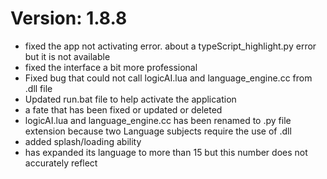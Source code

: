 # Version: 1.8.8

- fixed the app not activating error. about a typeScript_highlight.py error but it is not available
- fixed the interface a bit more professional
- Fixed bug that could not call logicAI.lua and language_engine.cc from .dll file
- Updated run.bat file to help activate the application
- a fate that has been fixed or updated or deleted
- logicAI.lua and language_engine.cc has been renamed to .py file extension because two Language subjects require the use of .dll
- added splash/loading ability
- has expanded its language to more than 15 but this number does not accurately reflect
